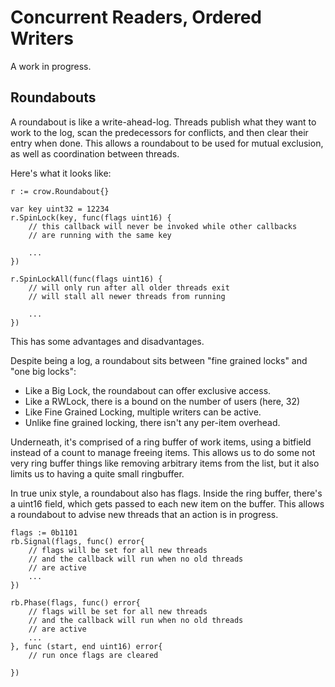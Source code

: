 # Concurrent Readers, Ordered Writers

A work in progress.

## Roundabouts

A roundabout is like a write-ahead-log. Threads publish what they want to work to the log, scan the predecessors for conflicts, and then clear their entry when done. This allows a roundabout to be used for mutual exclusion, as well as coordination between threads.

Here's what it looks like:

```
r := crow.Roundabout{}

var key uint32 = 12234
r.SpinLock(key, func(flags uint16) {
    // this callback will never be invoked while other callbacks
    // are running with the same key

    ...
})

r.SpinLockAll(func(flags uint16) {
    // will only run after all older threads exit
    // will stall all newer threads from running

    ...
})
```

This has some advantages and disadvantages.

Despite being a log, a roundabout sits between "fine grained locks" and "one big locks":

- Like a Big Lock, the roundabout can offer exclusive access.
- Like a RWLock, there is a bound on the number of users (here, 32)
- Like Fine Grained Locking, multiple writers can be active.
- Unlike fine grained locking, there isn't any per-item overhead.

Underneath, it's comprised of a ring buffer of work items, using a bitfield instead of a count to manage freeing items. This allows us to do some not very ring buffer things like removing arbitrary items from the list, but it also limits us to having a quite small ringbuffer.

In true unix style, a roundabout also has flags. Inside the ring buffer, there's a uint16 field, which gets passed to each new item on the buffer. This allows a roundabout to advise new threads that an action is in progress.

```
flags := 0b1101
rb.Signal(flags, func() error{
    // flags will be set for all new threads
    // and the callback will run when no old threads
    // are active
    ...
})

rb.Phase(flags, func() error{
    // flags will be set for all new threads
    // and the callback will run when no old threads
    // are active
    ...
}, func (start, end uint16) error{
    // run once flags are cleared

})
```

